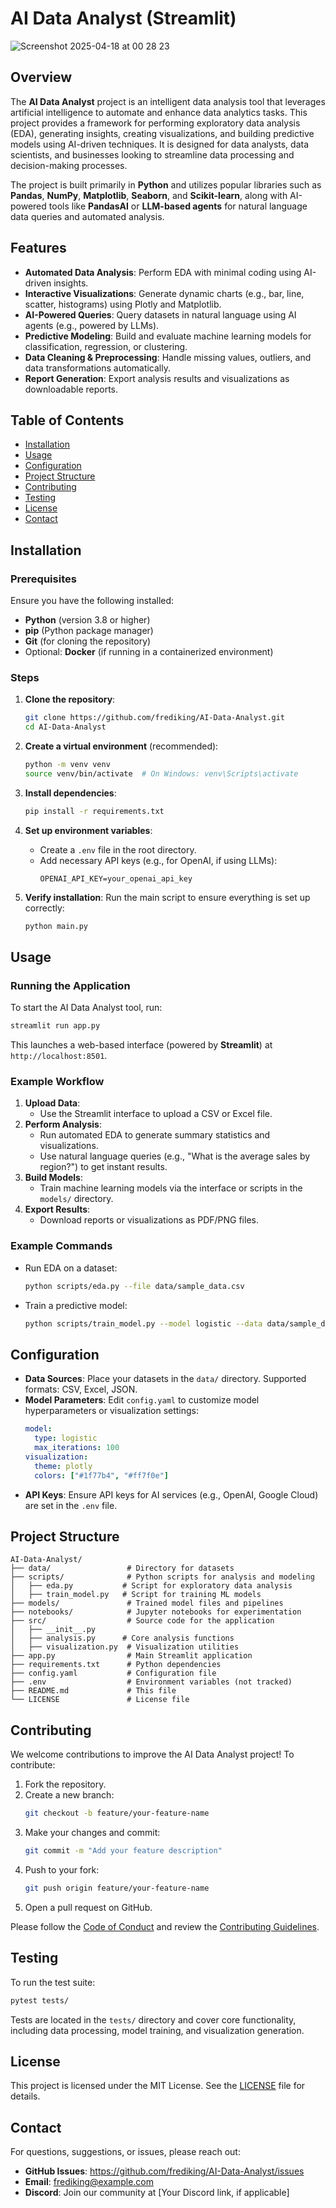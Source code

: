 # AI Data Analyst (Streamlit)

![Screenshot 2025-04-18 at 00 28 23](https://github.com/user-attachments/assets/f1d2ea7a-7eb1-4a9f-94cf-1b25bc83e738)

## Overview
The **AI Data Analyst** project is an intelligent data analysis tool that leverages artificial intelligence to automate and enhance data analytics tasks. This project provides a framework for performing exploratory data analysis (EDA), generating insights, creating visualizations, and building predictive models using AI-driven techniques. It is designed for data analysts, data scientists, and businesses looking to streamline data processing and decision-making processes.

The project is built primarily in **Python** and utilizes popular libraries such as **Pandas**, **NumPy**, **Matplotlib**, **Seaborn**, and **Scikit-learn**, along with AI-powered tools like **PandasAI** or **LLM-based agents** for natural language data queries and automated analysis.

## Features
- **Automated Data Analysis**: Perform EDA with minimal coding using AI-driven insights.
- **Interactive Visualizations**: Generate dynamic charts (e.g., bar, line, scatter, histograms) using Plotly and Matplotlib.
- **AI-Powered Queries**: Query datasets in natural language using AI agents (e.g., powered by LLMs).
- **Predictive Modeling**: Build and evaluate machine learning models for classification, regression, or clustering.
- **Data Cleaning & Preprocessing**: Handle missing values, outliers, and data transformations automatically.
- **Report Generation**: Export analysis results and visualizations as downloadable reports.

## Table of Contents
- [Installation](#installation)
- [Usage](#usage)
- [Configuration](#configuration)
- [Project Structure](#project-structure)
- [Contributing](#contributing)
- [Testing](#testing)
- [License](#license)
- [Contact](#contact)

## Installation

### Prerequisites
Ensure you have the following installed:
- **Python** (version 3.8 or higher)
- **pip** (Python package manager)
- **Git** (for cloning the repository)
- Optional: **Docker** (if running in a containerized environment)

### Steps
1. **Clone the repository**:
   ```bash
   git clone https://github.com/frediking/AI-Data-Analyst.git
   cd AI-Data-Analyst
   ```

2. **Create a virtual environment** (recommended):
   ```bash
   python -m venv venv
   source venv/bin/activate  # On Windows: venv\Scripts\activate
   ```

3. **Install dependencies**:
   ```bash
   pip install -r requirements.txt
   ```

4. **Set up environment variables**:
   - Create a `.env` file in the root directory.
   - Add necessary API keys (e.g., for OpenAI, if using LLMs):
     ```plaintext
     OPENAI_API_KEY=your_openai_api_key
     ```

5. **Verify installation**:
   Run the main script to ensure everything is set up correctly:
   ```bash
   python main.py
   ```

## Usage

### Running the Application
To start the AI Data Analyst tool, run:
```bash
streamlit run app.py
```
This launches a web-based interface (powered by **Streamlit**) at `http://localhost:8501`.

### Example Workflow
1. **Upload Data**:
   - Use the Streamlit interface to upload a CSV or Excel file.
2. **Perform Analysis**:
   - Run automated EDA to generate summary statistics and visualizations.
   - Use natural language queries (e.g., "What is the average sales by region?") to get instant results.
3. **Build Models**:
   - Train machine learning models via the interface or scripts in the `models/` directory.
4. **Export Results**:
   - Download reports or visualizations as PDF/PNG files.

### Example Commands
- Run EDA on a dataset:
  ```bash
  python scripts/eda.py --file data/sample_data.csv
  ```
- Train a predictive model:
  ```bash
  python scripts/train_model.py --model logistic --data data/sample_data.csv
  ```

## Configuration
- **Data Sources**: Place your datasets in the `data/` directory. Supported formats: CSV, Excel, JSON.
- **Model Parameters**: Edit `config.yaml` to customize model hyperparameters or visualization settings:
  ```yaml
  model:
    type: logistic
    max_iterations: 100
  visualization:
    theme: plotly
    colors: ["#1f77b4", "#ff7f0e"]
  ```
- **API Keys**: Ensure API keys for AI services (e.g., OpenAI, Google Cloud) are set in the `.env` file.

## Project Structure
```plaintext
AI-Data-Analyst/
├── data/                 # Directory for datasets
├── scripts/              # Python scripts for analysis and modeling
│   ├── eda.py           # Script for exploratory data analysis
│   ├── train_model.py   # Script for training ML models
├── models/               # Trained model files and pipelines
├── notebooks/            # Jupyter notebooks for experimentation
├── src/                  # Source code for the application
│   ├── __init__.py
│   ├── analysis.py      # Core analysis functions
│   ├── visualization.py  # Visualization utilities
├── app.py                # Main Streamlit application
├── requirements.txt      # Python dependencies
├── config.yaml           # Configuration file
├── .env                  # Environment variables (not tracked)
├── README.md             # This file
└── LICENSE               # License file
```

## Contributing
We welcome contributions to improve the AI Data Analyst project! To contribute:
1. Fork the repository.
2. Create a new branch:
   ```bash
   git checkout -b feature/your-feature-name
   ```
3. Make your changes and commit:
   ```bash
   git commit -m "Add your feature description"
   ```
4. Push to your fork:
   ```bash
   git push origin feature/your-feature-name
   ```
5. Open a pull request on GitHub.

Please follow the [Code of Conduct](CODE_OF_CONDUCT.md) and review the [Contributing Guidelines](CONTRIBUTING.md).

## Testing
To run the test suite:
```bash
pytest tests/
```
Tests are located in the `tests/` directory and cover core functionality, including data processing, model training, and visualization generation.

## License
This project is licensed under the MIT License. See the [LICENSE](LICENSE) file for details.

## Contact
For questions, suggestions, or issues, please reach out:
- **GitHub Issues**: https://github.com/frediking/AI-Data-Analyst/issues
- **Email**: frediking@example.com
- **Discord**: Join our community at [Your Discord link, if applicable]
